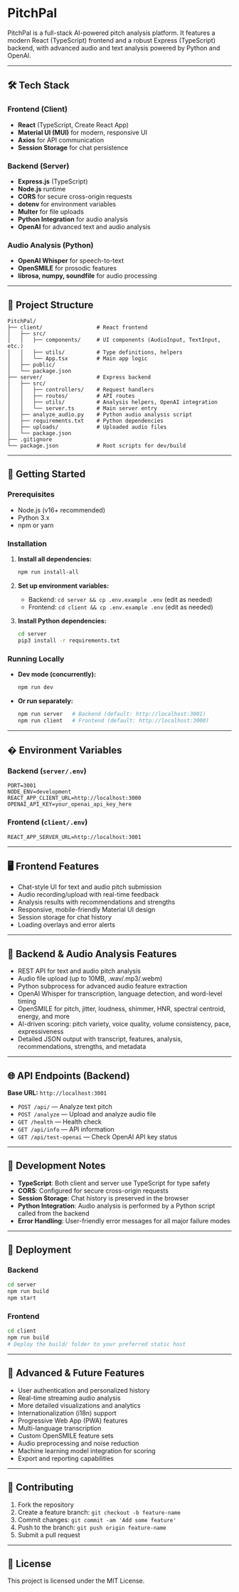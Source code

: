 
# PitchPal

PitchPal is a full-stack AI-powered pitch analysis platform. It features a modern React (TypeScript) frontend and a robust Express (TypeScript) backend, with advanced audio and text analysis powered by Python and OpenAI.

---

## 🛠️ Tech Stack

### Frontend (Client)

- **React** (TypeScript, Create React App)
- **Material UI (MUI)** for modern, responsive UI
- **Axios** for API communication
- **Session Storage** for chat persistence

### Backend (Server)

- **Express.js** (TypeScript)
- **Node.js** runtime
- **CORS** for secure cross-origin requests
- **dotenv** for environment variables
- **Multer** for file uploads
- **Python Integration** for audio analysis
- **OpenAI** for advanced text and audio analysis

### Audio Analysis (Python)

- **OpenAI Whisper** for speech-to-text
- **OpenSMILE** for prosodic features
- **librosa, numpy, soundfile** for audio processing

---

## 📁 Project Structure

```
PitchPal/
├── client/                 # React frontend
│   ├── src/
│   │   ├── components/     # UI components (AudioInput, TextInput, etc.)
│   │   ├── utils/          # Type definitions, helpers
│   │   └── App.tsx         # Main app logic
│   ├── public/
│   └── package.json
├── server/                 # Express backend
│   ├── src/
│   │   ├── controllers/    # Request handlers
│   │   ├── routes/         # API routes
│   │   ├── utils/          # Analysis helpers, OpenAI integration
│   │   └── server.ts       # Main server entry
│   ├── analyze_audio.py    # Python audio analysis script
│   ├── requirements.txt    # Python dependencies
│   ├── uploads/            # Uploaded audio files
│   └── package.json
├── .gitignore
└── package.json            # Root scripts for dev/build
```

---

## 🚀 Getting Started

### Prerequisites

- Node.js (v16+ recommended)
- Python 3.x
- npm or yarn

### Installation

1. **Install all dependencies:**

   ```bash
   npm run install-all
   ```

2. **Set up environment variables:**
   - Backend: `cd server && cp .env.example .env` (edit as needed)
   - Frontend: `cd client && cp .env.example .env` (edit as needed)
3. **Install Python dependencies:**

   ```bash
   cd server
   pip3 install -r requirements.txt
   ```

### Running Locally

- **Dev mode (concurrently):**

  ```bash
  npm run dev
  ```

- **Or run separately:**

  ```bash
  npm run server   # Backend (default: http://localhost:3001)
  npm run client   # Frontend (default: http://localhost:3000)
  ```

---

## � Environment Variables

### Backend (`server/.env`)

```env
PORT=3001
NODE_ENV=development
REACT_APP_CLIENT_URL=http://localhost:3000
OPENAI_API_KEY=your_openai_api_key_here
```

### Frontend (`client/.env`)

```env
REACT_APP_SERVER_URL=http://localhost:3001
```

---

## 🖥️ Frontend Features

- Chat-style UI for text and audio pitch submission
- Audio recording/upload with real-time feedback
- Analysis results with recommendations and strengths
- Responsive, mobile-friendly Material UI design
- Session storage for chat history
- Loading overlays and error alerts

---

## 🧠 Backend & Audio Analysis Features

- REST API for text and audio pitch analysis
- Audio file upload (up to 10MB, .wav/.mp3/.webm)
- Python subprocess for advanced audio feature extraction
- OpenAI Whisper for transcription, language detection, and word-level timing
- OpenSMILE for pitch, jitter, loudness, shimmer, HNR, spectral centroid, energy, and more
- AI-driven scoring: pitch variety, voice quality, volume consistency, pace, expressiveness
- Detailed JSON output with transcript, features, analysis, recommendations, strengths, and metadata

---

## 🌐 API Endpoints (Backend)

**Base URL:** `http://localhost:3001`

- `POST /api/` — Analyze text pitch
- `POST /analyze` — Upload and analyze audio file
- `GET /health` — Health check
- `GET /api/info` — API information
- `GET /api/test-openai` — Check OpenAI API key status

---

## 📝 Development Notes

- **TypeScript**: Both client and server use TypeScript for type safety
- **CORS**: Configured for secure cross-origin requests
- **Session Storage**: Chat history is preserved in the browser
- **Python Integration**: Audio analysis is performed by a Python script called from the backend
- **Error Handling**: User-friendly error messages for all major failure modes

---

## 🚀 Deployment

### Backend

```bash
cd server
npm run build
npm start
```

### Frontend

```bash
cd client
npm run build
# Deploy the build/ folder to your preferred static host
```

---

## 🧩 Advanced & Future Features

- User authentication and personalized history
- Real-time streaming audio analysis
- More detailed visualizations and analytics
- Internationalization (i18n) support
- Progressive Web App (PWA) features
- Multi-language transcription
- Custom OpenSMILE feature sets
- Audio preprocessing and noise reduction
- Machine learning model integration for scoring
- Export and reporting capabilities

---

## 🤝 Contributing

1. Fork the repository
2. Create a feature branch: `git checkout -b feature-name`
3. Commit changes: `git commit -am 'Add some feature'`
4. Push to the branch: `git push origin feature-name`
5. Submit a pull request

---

## 📄 License

This project is licensed under the MIT License.
